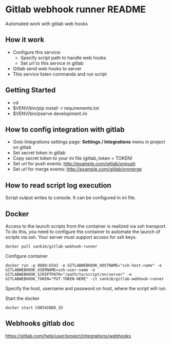 Gitlab webhook runner README
==================
Automated work with gitlab web hooks

How it work
---------------
- Configure this service:
    - Specify script path to handle web hooks
    - Set url to this service in gitlab
- Gitlab send web hooks to server
- This service listen commands and run script

Getting Started
---------------

- cd <directory containing this file>
- $VENV/bin/pip install -r requirements.txt
- $VENV/bin/pserve development.ini

How to config integration with gitlab
---------------
- Goto Integrations settings page: <b>Settings / Integrations</b> menu in project on gitlab
- Set secret token in gitlab
- Copy secret token to your ini file (gitlab_token = TOKEN)
- Set url for push events: http://example.com/gitlab/onpush
- Set url for merge events: http://example.com/gitlab/onmerge

How to read script log execution
---------------
Script output writes to console.
It can be configured in ini file.

Docker
---------------
Access to the launch scripts from the container is realized via ssh transport.
To do this, you need to configure the container to automate the launch of scripts via ssh.
Your server must support access for ssh keys. 
```
docker pull sank16/gitlab-webhook-runner
```

Configure container
```
docker run -p 8888:6543 -e GITLABWEBHOOK_HOSTNAME="ssh-host-name" -e GITLABWEBHOOK_USERNAME=ssh-user-name -e GITLABWEBHOOK_SCRIPTPATH="/path/to/script/on/server" -e GITLABWEBHOOK_TOKEN="PUT-TOKEN-HERE" -it sank16/gitlab-webhook-runner
```
Specify the host, username and password on host, where the script will run.

Start the docker
```
docker start CONTAINER_ID
```

Webhooks gitlab doc
---------------
https://gitlab.com/help/user/project/integrations/webhooks

